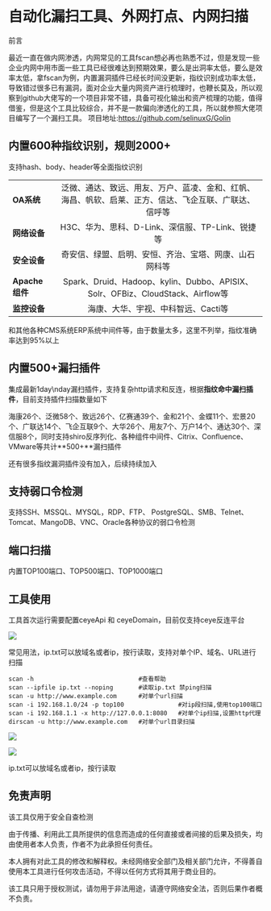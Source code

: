 # 自动化漏扫工具、外网打点、内网扫描



前言

最近一直在做内网渗透，内网常见的工具fscan想必再也熟悉不过，但是发现一些企业内网中用市面一些工具已经很难达到预期效果，要么是出洞率太低，要么是效率太低，拿fscan为例，内置漏洞插件已经长时间没更新，指纹识别成功率太低，导致错过很多已有漏洞，面对企业大量内网资产进行梳理时，也鞭长莫及，所以观察到github大佬写的一个项目非常不错，具备可视化输出和资产梳理的功能，值得借鉴，但是这个工具比较综合，并不是一款偏向渗透化的工具，所以就参照大佬项目编写了一个漏扫工具。
项目地址:https://github.com/selinuxG/Golin



## 内置600种指纹识别，规则2000+



支持hash、body、header等全面指纹识别

|                |                                                              |
| -------------- | :----------------------------------------------------------: |
| **OA系统**     | 泛微、通达、致远、用友、万户、蓝凌、金和、红帆、海昌、帆软、启莱、正方、信达、飞企互联、广联达、信呼等 |
| **网络设备**   |       H3C、华为、思科、D-Link、深信服、TP-Link、锐捷等       |
| **安全设备**   |    奇安信、绿盟、启明、安恒、齐治、宝塔、网康、山石网科等    |
| **Apache组件** | Spark、Druid、Hadoop、kylin、Dubbo、APISIX、Solr、OFBiz、CloudStack、Airflow等 |
| **监控设备**   |             海康、大华、宇视、中科智远、Cacti等              |

和其他各种CMS系统ERP系统中间件等，由于数量太多，这里不列举，指纹准确率达到95%以上



## 内置500+漏扫插件



集成最新1day\nday漏扫插件，支持复杂http请求和反连，根据**指纹命中漏扫插件**，目前支持插件扫描数量如下

海康26个、泛微58个、致远26个、亿赛通39个、金和21个、金蝶11个、宏景20个、广联达14个、飞企互联9个、大华26个、用友7个、万户14个、通达30个、深信服8个，同时支持shiro反序列化、各种组件中间件、Citrix、Confluence、VMware等共计**500+**漏扫插件

还有很多指纹漏洞插件没有加入，后续持续加入



## 支持弱口令检测



支持SSH、MSSQL、MYSQL，RDP、FTP、  PostgreSQL、SMB、Telnet、  Tomcat、MangoDB、VNC、Oracle各种协议的弱口令检测



## 端口扫描



内置TOP100端口、TOP500端口、TOP1000端口



## 工具使用



工具首次运行需要配置ceyeApi 和 ceyeDomain，目前仅支持ceye反连平台



![](D:\桌面\内网工具开发\Rscan-master\images\image-20250206213040947.png)



常见用法，ip.txt可以放域名或者ip，按行读取，支持对单个IP、域名、URL进行扫描



```
scan -h                             #查看帮助
scan --ipfile ip.txt --noping       #读取ip.txt 禁ping扫描
scan -u http://www.example.com      #对单个url扫描
scan -i 192.168.1.0/24 -p top100               #对ip段扫描,使用top100端口
scan -i 192.168.1.1 -x http://127.0.0.1:8080   #对单个ip扫描,设置http代理
dirscan -u http://www.example.com   #对单个url目录扫描
```

![](D:\桌面\内网工具开发\Rscan-master\images\image-20250206211905759.png)



![](D:\桌面\内网工具开发\Rscan-master\images\image-20250206212128111.png)



ip.txt可以放域名或者ip，按行读取



## 免责声明



该工具仅用于安全自查检测

由于传播、利用此工具所提供的信息而造成的任何直接或者间接的后果及损失，均由使用者本人负责，作者不为此承担任何责任。

本人拥有对此工具的修改和解释权。未经网络安全部门及相关部门允许，不得善自使用本工具进行任何攻击活动，不得以任何方式将其用于商业目的。

该工具只用于授权测试，请勿用于非法用途，请遵守网络安全法，否则后果作者概不负责。









